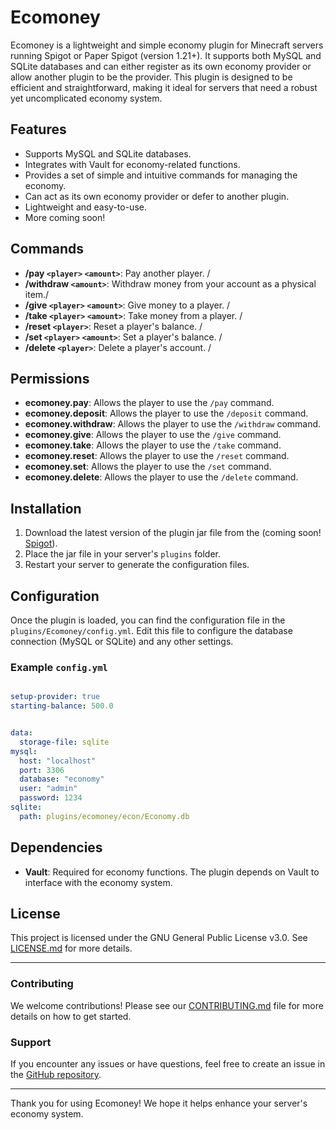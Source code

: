 # Ecomoney

Ecomoney is a lightweight and simple economy plugin for Minecraft servers running Spigot or Paper Spigot (version 1.21+). It supports both MySQL and SQLite databases and can either register as its own economy provider or allow another plugin to be the provider. This plugin is designed to be efficient and straightforward, making it ideal for servers that need a robust yet uncomplicated economy system.

## Features

- Supports MySQL and SQLite databases.
- Integrates with Vault for economy-related functions.
- Provides a set of simple and intuitive commands for managing the economy.
- Can act as its own economy provider or defer to another plugin.
- Lightweight and easy-to-use.
- More coming soon!

## Commands

- **/pay `<player>` `<amount>`**: Pay another player. /
- **/withdraw `<amount>`**: Withdraw money from your account as a physical item./
- **/give `<player>` `<amount>`**: Give money to a player. /
- **/take `<player>` `<amount>`**: Take money from a player. /
- **/reset `<player>`**: Reset a player's balance. /
- **/set `<player>` `<amount>`**: Set a player's balance. /
- **/delete `<player>`**: Delete a player's account. /

## Permissions

- **ecomoney.pay**: Allows the player to use the `/pay` command.
- **ecomoney.deposit**: Allows the player to use the `/deposit` command.
- **ecomoney.withdraw**: Allows the player to use the `/withdraw` command.
- **ecomoney.give**: Allows the player to use the `/give` command.
- **ecomoney.take**: Allows the player to use the `/take` command.
- **ecomoney.reset**: Allows the player to use the `/reset` command.
- **ecomoney.set**: Allows the player to use the `/set` command.
- **ecomoney.delete**: Allows the player to use the `/delete` command.

## Installation

1. Download the latest version of the plugin jar file from the (coming soon! [Spigot]()).
2. Place the jar file in your server's `plugins` folder.
3. Restart your server to generate the configuration files.

## Configuration

Once the plugin is loaded, you can find the configuration file in the `plugins/Ecomoney/config.yml`. Edit this file to configure the database connection (MySQL or SQLite) and any other settings.

### Example `config.yml`

```yaml

setup-provider: true
starting-balance: 500.0


data:
  storage-file: sqlite
mysql:
  host: "localhost"
  port: 3306
  database: "economy"
  user: "admin"
  password: 1234
sqlite:
  path: plugins/ecomoney/econ/Economy.db
```

## Dependencies

- **Vault**: Required for economy functions. The plugin depends on Vault to interface with the economy system.

## License

This project is licensed under the GNU General Public License v3.0. See [LICENSE.md](./LICENSE.md) for more details.

---

### Contributing

We welcome contributions! Please see our [CONTRIBUTING.md](./CONTRIBUTING.md) file for more details on how to get started.

### Support

If you encounter any issues or have questions, feel free to create an issue in the [GitHub repository](https://github.com/spacemex/EcoMoney/issues).

---

Thank you for using Ecomoney! We hope it helps enhance your server's economy system.